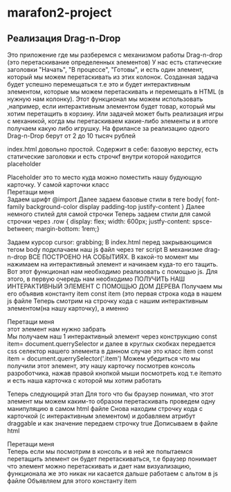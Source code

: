 # marafon2-project

## Реализация Drag-n-Drop

Это приложение где мы разберемся с механизмом работы Drag-n-drop (это перетаскивание определенных элементов)
У нас есть статические заголовки "Начать", "В процессе", "Готовы", и есть один элемент, который мы можем перетаскивать из этих колонок.
Созданная задача будет успешно перемещаться т.е это и будет интерактивным элементом, которые мы можем перетаскивать и перемещать в HTML (в нужную нам колонку).
Этот функционал мы можем использовать ,например, если интерактивным элементом будет товар, который мы хотим перетащить в корзину.
Или задачей может быть  реализация игры с механикой, когда мы перетаскиваем какие-либо элементы и в итоге получаем какую либо игрушку. 
На фрилансе  за реализацию одного Drag-n-Drop берут от 2 до 10 тысяч рублей 

index.html довольно простой. Содержит в себе: базовую верстку, есть статические заголовки и есть строчкf внутри которой находится placeholder <div class="placeholder"></div>
Placeholder это то место куда можно поместить нашу будующую карточку.
У самой карточки класс <div class="item">Перетащи меня<div> 
Задаем шрифт @import
Далее задаем базовые стили в теге body{ font-family background-color display padding-top justify-content }
Далее немного стилей для самой строчки 
Теперь задаем стили для самой строчки через .row { display: flex;
                           width: 600px;
                           justfy-content: spsce-between;
                           margin-bottom: 1rem;}
                           
Задаем курсор  cursor: grabbing;
В index.html перед закрывающимся тегом body подклачаем наш js файл через тег script
В механизме drag-n-drop ВСЕ ПОСТРОЕНО НА СОБЫТИЯХ. 
В какой-то момент мы нажимаем на интерактивный элемент и начинаем куда-то его тащить. Вот этот функционал нам необходимо реализовать с помощью js.
Для этого, в первую очередь нам необходимо ПОЛУЧИТЬ НАШ ИНТЕРАКТИВНЫЙ ЭЛЕМЕНТ С ПОМОЩЬЮ ДОМ ДЕРЕВА
Получаем мы его объявив константу item   const item        (это первая строка кода в нашем js файле
Теперь смотрим на строчку кода с нашим интерактивным элементом(на нашу карточку), а именно <div class="item">Перетащи меня</div>     этот элемент нам нужно забрать  
Мы получаем наш 1  интерактивный элемент через конструкцию  const item= document.querrySelector и далее в круглых скобках передается css селектор нашего элемента в данном случае это класс item
const item = document.querrySelector('.item')
Можем убедиться что мы получили этот элемент, эту нашу карточку посмотрев консоль разроботчика, нажав правой кнопкой мыши посмотреть код т.е itemэто и есть наша карточка с которой мы хотим работать

Теперь следующирй этап
Для того что бы браузер понимал, что этот элемент мы можем каким-то образом перетаскивать проведем одну манипуляцию в самом html файле
Снова находим строчку кода с карточкой (с интерактивным элементом) и добавляем атрибут draggable и как значение передаем строчку true
Дописываем в файле html 
<div class="item" draggable="true">Перетащи меня</div> 
Теперь если мы посмотрим в консоль и в ней же попытаемся перетащить элемент он будет перетаскиваться, т.е браузер понимает что элемент можно перетаскивать и дает нам визуализацию, функционала же это никак ни касается
дальше работаем с альтом в js файле
Объявляем для этого константу item
